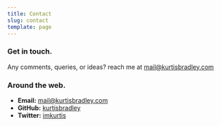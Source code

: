 ```yaml
---
title: Contact
slug: contact
template: page
---
```


### Get in touch.

Any comments, queries, or ideas? reach me at <a href="mailto:mail@kurtisbradley.com" class="l-s" target="_blank" rel="noopener noreferrer">mail@kurtisbradley.com</a>


### Around the web.

-   **Email:** <a href="mailto:mail@kurtisbradley.com" class="l-s" target="_blank" rel="noopener noreferrer">mail@kurtisbradley.com</a>
-   **GitHub:** <a href="https://github.com/kurtisbradley" class="l-s" target="_blank" rel="noopener noreferrer">kurtisbradley</a>
-   **Twitter:** <a href="https://twitter.com/imkurtis" class="l-s" target="_blank" rel="noopener noreferrer">imkurtis</a>

